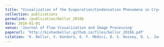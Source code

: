 ```yaml
---
title: "Visualization of the Evaporation/Condensation Phenomena in Cryogenic Propellants"
collection: publications
permalink: /publication/bellur_2016b
date: 2016-01-01
venue: 'Journal of Flow Visualization and Image Processing'
paperurl: 'http://kishanbellur.github.io/files/bellur_2016b.pdf'
citation: 'K. Bellur, V. Konduru, E. F. Médici, D. S. Hussey, D. L. Jacobson, J. M. LaManna, J. S. Allen, and C. K. Choi. “Visualization of the Evaporation/Condensation Phenomena in Cryogenic Propellants”, Journal of Flow Visualization and Image Processing, 23(1-2), pp. 137-156, 2016.'
---
```


